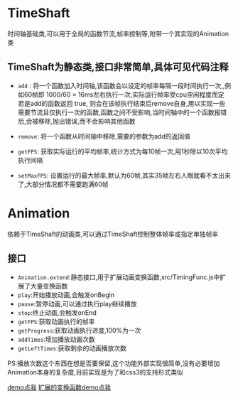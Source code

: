 TimeShaft
===========

时间轴基础类,可以用于全局的函数节流,帧率控制等,附带一个其实现的Animation类


TimeShaft为静态类,接口非常简单,具体可见代码注释
-----------
* `add` : 将一个函数加入时间轴,该函数会以设定的帧率每隔一段时间执行一次,,例如60帧即 1000/60 = 16ms左右执行一次,实际运行帧率受cpu空闲程度而定
若是add的函数返回 true, 则会在该帧执行结束后remove自身,用以实现一些需要节流且仅执行一次的函数,函数之间不受影响,当时间轴中的一个函数报错后,会被移除,抛出错误,而不会影响其他函数

* `remove`: 将一个函数从时间轴中移除,需要的参数为add的返回值

* `getFPS`: 获取实际运行的平均帧率,统计方式为每10帧一次,用1秒除以10次平均执行间隔

* `setMaxFPS`: 设置运行的最大帧率,默认为60帧,其实35帧左右人眼就看不太出来了,大部分情况都不需要跑满60帧


Animation
===========

依赖于TimeShaft的动画类,可以通过TimeShaft控制整体帧率或指定单独帧率

接口
-----------

* `Animation.extend`:静态接口,用于扩展动画变换函数,src/TimingFunc.js中扩展了大量变换函数
* `play`:开始播放动画,会触发onBegin
* `pause`:暂停动画,可以通过执行play继续播放
* `stop`:终止动画,会触发onEnd
* `getFPS`:获取动画执行的帧率
* `getProgress`:获取动画执行进度,100%为一次
* `addTimes`:增加播放动画次数
* `getLeftTimes`:获取剩余的动画播放次数

PS:播放次数这个东西在想是否要保留,这个功能外部实现很简单,没有必要增加Animation本身的复杂度,目前实现是为了和css3的支持形式类似

[demo点我](http://jscodelib.sinaapp.com/TimeShaft/index.html)
[扩展的变换函数demo点我](http://jscodelib.sinaapp.com/TimeShaft/animTest.html)